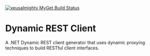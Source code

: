 [![xeusalmighty MyGet Build Status](https://www.myget.org/BuildSource/Badge/xeusalmighty?identifier=c5cec270-f2dc-44d8-9958-c4e12338cec7)](https://www.myget.org/feed/Packages/xeusalmighty)
# Dynamic REST Client

A .NET Dynamic REST client generator that uses dynamic proxying techniques to build RESTful client interfaces.
